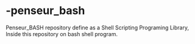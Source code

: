 # -penseur_bash
Penseur_BASH repository  define as a Shell Scripting Programing Library, Inside this repository on bash shell program. 
